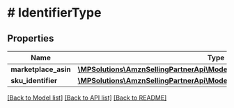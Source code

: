 # # IdentifierType

## Properties

Name | Type | Description | Notes
------------ | ------------- | ------------- | -------------
**marketplace_asin** | [**\MPSolutions\AmznSellingPartnerApi\Models\ProductPricing\ASINIdentifier**](ASINIdentifier.md) |  |
**sku_identifier** | [**\MPSolutions\AmznSellingPartnerApi\Models\ProductPricing\SellerSKUIdentifier**](SellerSKUIdentifier.md) |  | [optional]

[[Back to Model list]](../../README.md#models) [[Back to API list]](../../README.md#endpoints) [[Back to README]](../../README.md)
